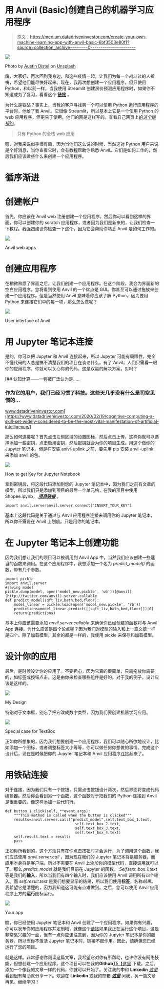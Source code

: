 # 用 Anvil (Basic)创建自己的机器学习应用程序

> 原文：<https://medium.datadriveninvestor.com/create-your-own-machine-learning-app-with-anvil-basic-6bf3503e80f1?source=collection_archive---------0----------------------->

![](img/07ef8dccc0a910f1c293a3ce2e66e2f3.png)

Photo by [Austin Distel](https://unsplash.com/@austindistel?utm_source=medium&utm_medium=referral) on [Unsplash](https://unsplash.com?utm_source=medium&utm_medium=referral)

嗨，大家好，再次回到我身边，和这些疫情一起，让我们为每一个战斗过的人祈祷，希望他们能尽快好起来。现在，我再次想创建一个应用程序，但只使用 Python，和以前一样，当我使用 Streamlit 创建房价预测应用程序时，如果你不知道或为了复习，看看这个 [**链接**](https://medium.com/datadriveninvestor/create-your-own-machine-learning-app-with-streamlit-basic-71ae1493d2d) 。

为什么是铁砧？事实上，当我的客户寻找另一个可以使用 Python 运行应用程序的平台时，他给了我 Anvil。它很像 Streamlit，所以基本上它是一个使用 Python 的 web 应用程序，但更易于使用。他们的网是这样写的。查看自己网页上[的*这个链接*的](https://anvil.works/)。

> 只有 Python 的全栈 web 应用

嗯，对我来说似乎很有趣，因为当他们这么说的时候，当然这对 Python 用户来说是个好消息，当你查看它时，会有教程帮助你熟悉 Anvil。它们是如何工作的，然后我们应该做些什么来创建一个应用程序。

# 循序渐进

# 创建帐户

首先，你应该在 Anvil web 注册创建一个应用程序，然后你可以看到这样的界面，你可以创建你的 scratch 应用程序，或者因为我们是新来的，让我们检查一下教程。我强烈建议你检查一下这个，因为它会帮助你熟悉 Anvil 是如何工作的。

![](img/2203b0261067c0271d6be35a104dc7cd.png)

Anvil web apps

# 创建应用程序

在稍微熟悉了界面之后，让我们创建一个应用程序。在这个阶段，我会为界面新的空白应用程序。您将看到使用 Anvil 的一个优点是 GUI。你甚至可以通过拖放来创建一个应用程序。但是当然使用 Anvil 意味着你应该了解 Python，因为要用 Python 来连接它们中的每一项，那么怎么做呢？

![](img/753bde652613cb4be5d569c1fc6ba1ac.png)

User interface of Anvil

# 用 Jupyter 笔记本连接

是的，你可以把 Jupyter 和 Anvil 连接起来，所以 Jupyter 可能有局限性，完全不懂代码的人总是搞不清楚我们的项目在谈论什么。有了 Anvil，人们只需看一眼你的应用程序，你就可以关心你的代码，这是双赢的解决方案，对吗？

[](https://www.datadriveninvestor.com/2020/02/19/cognitive-computing-a-skill-set-widely-considered-to-be-the-most-vital-manifestation-of-artificial-intelligence/) [## 认知计算——一套被广泛认为是……

### 作为它的用户，我们已经习惯了科技。这些天几乎没有什么是司空见惯的…

www.datadriveninvestor.com](https://www.datadriveninvestor.com/2020/02/19/cognitive-computing-a-skill-set-widely-considered-to-be-the-most-vital-manifestation-of-artificial-intelligence/) 

那么如何连接呢？首先点击左侧区域的设置图标，然后点击上传，这样你就可以选择添加一些密钥，点击启用密钥，然后密钥就会为你的项目生成。用这个做你的 Jupyter 笔记本。但是在安装 anivl-uplink 之前，要先用 pip 安装 anvil-uplink 来添加 anvil 的包。

![](img/f52d94d2609b67cb8ef3a29999c2232d.png)

How to get Key for Jupyter Notebook

拿到密钥后，将这段代码添加到您的 Jupyter 笔记本中，因为我们之前有文章的模型，所以我们只是添加到项目的最后一个单元格，在我的项目中使用 Shopee.ipynb， [***项目链接***](https://github.com/rizkysifaul/Workshop_Shopee) 。

```
import anvil.serveranvil.server.connect("INSERT_YOUR_KEY")
```

基本上这段代码是关于通过与 Anvil 应用程序连接来调用你的 Jupyter 笔记本，所以你不需要在 Anvil 上划痕。只是用你的笔记本。

# 在 Jupyter 笔记本上创建功能

因为我们想让我们的项目可以被调用到 Anvil App 中，当然我们应该创建一些适当的函数来调用。在这个应用程序中，我想添加一个名为 *predict_model()* 的函数，带有几个参数。

```
import pickle
import anvil.server
#saving model
pickle.dump(model, open('model_new.pickle', 'wb'))[@anvil](http://twitter.com/anvil).server.callable
def predict_model(sqft_liv,bath,bed,floor):
    model_linear = pickle.load(open('model_new.pickle', 'rb'))
    predictions=model_linear.predict([[sqft_liv,bath,bed,floor]])[0]
    return(predictions)
```

基本上你应该需要添加 *anvil.server.callable* 来确保你已经创建的函数将与 Anvil App 连接。为什么应该是四个论点呢？因为我们对模型的输入和上一篇文章一样是四个。除了加载模型，其余的都是一样的，我使用 pickle 来保存和加载模型。

# 设计你的应用

最后，是时候设计你的应用了。不要担心，因为它真的很简单，只需拖放你需要的，如标签或按钮点击。这是由你来检查哪些组件是好的。对于我的例子，设计应该是这样的。

![](img/dfde8026531783c3cf7bc73f7858498d.png)

My Design

特别对于文本框，别忘了把它改成数字类型，因为我们要创建机器学习应用。

![](img/73bdb845c2341b4c736174b6209dd15a.png)

Special case for TextBox

正如你所想象的，因为我们想要创建一个应用程序，我们可以随心所欲地设计，比如添加一个图标，或者调整标签大小等等，你可以做任何你想做的事情。完成这个设计后，现在是时候把你的 Jupyter 笔记本和 Anvil 应用程序连接起来了。

# 用铁砧连接

对于连接，因为我们只有一个按钮，只需点击按钮设计两次，然后界面将变成代码编辑器。然后你会看到另一个函数，这个函数对于把我们的 Python 连接到 Anvil 是很重要的。像这样添加一些代码行。

```
def button_1_click(self, **event_args):
    """This method is called when the button is clicked"""
    results=anvil.server.call("predict_model",self.text_box_1.text, 
                                self.text_box_2.text, 
                                self.text_box_3.text, 
                                self.text_box_4.text)   
    self.result.text = results
    pass
```

正如你所看到的，这个方法只有在你点击按钮时才会运行，为了调用这个函数，我们应该使用 *anvil.server.call* ，因为现在我们的 Jupyter 笔记本将是服务器，而应用本身将是客户端。所以不需要在 Anvil 上添加你的模型代码，直接调用就可以了。那么 *predict_model* 就是我们目前在 Jupyter 的函数。 *Self.text_box_1.text* 等是我们的**输入**，所以当我们有四个输入时，我们应该使用 Anvil 调用所有四个输入。而 *self.result.text* 是我们想要显示的结果，所以我们使用**标签**，名称*结果*。我希望它是清楚的，因为我知道这可能有点难做到。之后，您可以使用 Anvil 应用程序上方的**运行**图标运行。

![](img/27de7effd86c363c1bbc2908df8ea38a.png)

Your app

瞧，你已经使用 Jupyter 笔记本和 Anvil 创建了一个应用程序。如果你有兴趣，你可以发布你的应用程序并定制域，就像这个[链接](https://ml-simple-app.anvil.app)如果我正在运行这个项目，这是非常感兴趣的一面，但有一点你应该注意到，因为你的 Jupyter 笔记本是你的服务器，所以当你不激活 Jupyter 笔记本时，链接不起作用。因此，请确保您已经运行了您的项目。

就是这样。非常感谢你阅读这篇文章，我希望它对你有所帮助，也许你没有网络技能，但想创建一个应用程序。这个项目可以在我的**Github**[T5【这里](https://github.com/rizkysifaul/Workshop_Shopee) 下载。之后，添加一个像我的文章一样的代码，你就可以开始了。关注我的**中**和 **Linkedin** [*这里*](https://www.linkedin.com/in/muhammad-sifa-ul-rizky-63525795/) 看到很有帮助就分享一下。欢迎在 **Linkedin** 或我的邮箱 [***这里***](http://msifaulkiki@gmail.com) 问我，另一篇文章再见。继续学习！